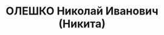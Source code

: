 ---
title: ОЛЕШКО Николай Иванович (Никита)
description: "1899 г.р., украинец, интендант 3 ранга, нач. продснабжения отдельного\
  \ батальона связи 75 СД ХВО. \n  Арестован 28.09.1937. \n  ВКВС - 02.04.1938, ВМН.\
  \ Расстрелян 02.04.1938"
---